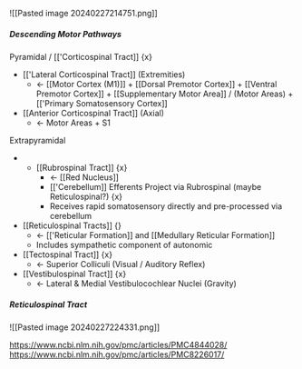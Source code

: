 ![[Pasted image 20240227214751.png]]
##### Descending Motor Pathways
Pyramidal / [['Corticospinal Tract]] {x}
- [['Lateral Corticospinal Tract]] (Extremities)
	- <- [[Motor Cortex (M1)]] + [[Dorsal Premotor Cortex]] + [[Ventral Premotor Cortex]] + [[Supplementary Motor Area]] / (Motor Areas) + [['Primary Somatosensory Cortex]] 
- [[Anterior Corticospinal Tract]] (Axial)
	- <- Motor Areas + S1

Extrapyramidal
- - [[Rubrospinal Tract]] {x}
	- <- [[Red Nucleus]]
	- [['Cerebellum]] Efferents Project via Rubrospinal (maybe Reticulospinal?) {x}
	- Receives rapid somatosensory directly and pre-processed via cerebellum
- [[Reticulospinal Tracts]] {}
	- <- [['Reticular Formation]] and [[Medullary Reticular Formation]]
	- Includes sympathetic component of autonomic
- [[Tectospinal Tract]] {x}
	- <- Superior Colliculi (Visual / Auditory Reflex)
- [[Vestibulospinal Tract]] {x}
	- <- Lateral & Medial Vestibulocochlear Nuclei (Gravity)

##### Reticulospinal Tract

![[Pasted image 20240227224331.png]]

https://www.ncbi.nlm.nih.gov/pmc/articles/PMC4844028/
https://www.ncbi.nlm.nih.gov/pmc/articles/PMC8226017/